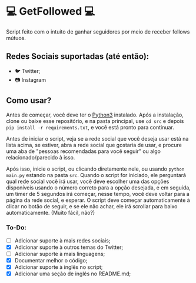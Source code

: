 # 💻 GetFollowed 💻

Script feito com o intuito de ganhar seguidores por meio de receber follows mútuos.

## Redes Sociais suportadas (até então):
- 🐦 Twitter;
- 📷 Instagram

## Como usar?
Antes de começar, você deve ter o [Python3](https://www.python.org/downloads/) instalado.
Após a instalação, clone ou baixe esse repositório, e na pasta principal, use `cd src`
e depois `pip install -r requirements.txt`, e você está pronto para continuar.

Antes de iniciar o script, veja se a rede social que você deseja usar está na lista acima, 
se estiver, abra a rede social que gostaria de usar, e procure uma aba de
"pessoas recomendadas para você seguir" ou algo relacionado/parecido à isso.

Após isso, inicie o script, ou clicando diretamente nele, ou usando `python main.py` estando na pasta `src`. 
Quando o script for iniciado, ele perguntará qual rede social você irá usar,
você deve escolher uma das opções disponíveis usando o número correto para a opção desejada, 
e em seguida, um timer de 5 segundos irá começar, nesse tempo, você deve voltar para a página
da rede social, e esperar. O script deve começar automaticamente à clicar no botão de seguir,
e se ele não achar, ele irá scrollar para baixo automaticamente. (Muito fácil, não?)

### To-Do:
- [ ] Adicionar suporte à mais redes sociais;
- [X] Adicionar suporte à outros temas do Twitter;
- [ ] Adicionar suporte à mais linguagens;
- [X] Documentar melhor o código;
- [X] Adicionar suporte à inglês no script;
- [X] Adicionar uma seção de inglês no README.md;
